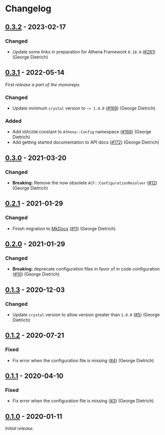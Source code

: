 # Changelog

## [0.3.2] - 2023-02-17

### Changed

- Update some links in preparation for Athena Framework `0.18.0` ([#261](https://github.com/athena-framework/athena/pull/261)) (George Dietrich)

## [0.3.1] - 2022-05-14

_First release a part of the monorepo._

### Changed

- Update minimum `crystal` version to `~> 1.4.0` ([#169](https://github.com/athena-framework/athena/pull/169)) (George Dietrich)

### Added

- Add `VERSION` constant to `Athena::Config` namespace ([#166](https://github.com/athena-framework/athena/pull/166)) (George Dietrich)
- Add getting started documentation to API docs ([#172](https://github.com/athena-framework/athena/pull/172)) (George Dietrich)

## [0.3.0] - 2021-03-20

### Changed

- **Breaking:** Remove the now obsolete `ACF::ConfigurationResolver` ([#12](https://github.com/athena-framework/config/pull/12)) (George Dietrich)

## [0.2.1] - 2021-01-29

### Changed

- Finish migration to [MkDocs](https://mkdocstrings.github.io/crystal/) ([#11](https://github.com/athena-framework/config/pull/11)) (George Dietrich)

## [0.2.0] - 2021-01-29

### Changed

- **Breaking:** deprecate configuration files in favor of in code configuration ([#10](https://github.com/athena-framework/config/pull/10)) (George Dietrich)

## [0.1.3] - 2020-12-03

### Changed

- Update `crystal` version to allow version greater than `1.0.0` ([#5](https://github.com/athena-framework/config/pull/5)) (George Dietrich)

## [0.1.2] - 2020-07-21

### Fixed

- Fix error when the configuration file is missing ([#4](https://github.com/athena-framework/config/pull/4)) (George Dietrich)

## [0.1.1] - 2020-04-10

### Fixed

- Fix error when the configuration file is missing ([#3](https://github.com/athena-framework/config/pull/3)) (George Dietrich)

## [0.1.0] - 2020-01-11

_Initial release._

[0.3.2]: https://github.com/athena-framework/config/releases/tag/v0.3.2
[0.3.1]: https://github.com/athena-framework/config/releases/tag/v0.3.1
[0.3.0]: https://github.com/athena-framework/config/releases/tag/v0.3.0
[0.2.1]: https://github.com/athena-framework/config/releases/tag/v0.2.1
[0.2.0]: https://github.com/athena-framework/config/releases/tag/v0.2.0
[0.1.3]: https://github.com/athena-framework/config/releases/tag/v0.1.3
[0.1.2]: https://github.com/athena-framework/config/releases/tag/v0.1.2
[0.1.1]: https://github.com/athena-framework/config/releases/tag/v0.1.1
[0.1.0]: https://github.com/athena-framework/config/releases/tag/v0.1.0
